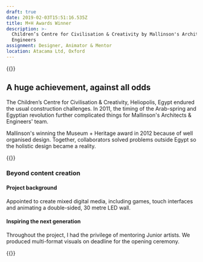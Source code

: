 ```yaml
---
draft: true
date: 2019-02-03T15:51:16.535Z
title: M+H Awards Winner
description: >-
  Children’s Centre for Civilisation & Creativity by Mallinson's Architects &
  Engineers
assignment: Designer, Animator & Mentor
location: Atacama Ltd, Oxford
---
```

<!-- date: Winter&nbsp;2010 - Winter&nbsp;2011 -->

{{<flickity src="https://inspiredlabs.co.uk/images/mallinson-00.jpg" title="Museums & Heritage Awards Winner" color="blue" selectCell="flkty.selectCell( value, isWrapped, isInstant )" >}}

## A huge achievement, against all odds

The Children’s Centre for Civilisation & Creativity, Heliopolis, Egypt endured the usual construction challenges. In 2011, the timing of the Arab-spring and Egyptian revolution further complicated things for Mallinson's Architects & Engineers' team.

Mallinson's winning the Museum + Heritage award in 2012 because of well organised design. Together, collaborators solved problems outside Egypt so the holistic design became a reality.
	      		
{{<flickity src="https://inspiredlabs.co.uk/images/mallinson-01.jpg" title="30m LED wall interior" selectCell="flkty.selectCell( value, isWrapped, isInstant )" >}}	

<!--
{{<figure src="https://inspiredlabs.co.uk/images/mallinson-01.jpg" title="30m LED wall interior">}}
## Large-scale Graphics | 2D/3D Animation | Game design | Character artwork
-->

### Beyond content creation

#### Project background

Appointed to create mixed digital media, including games, touch interfaces and animating a double-sided, 30 metre LED wall.

#### Inspiring the next generation

Throughout the project, I had the privilege of mentoring Junior artists. We produced multi-format visuals on deadline for the opening ceremony.

{{<flickity src="https://inspiredlabs.co.uk/images/mallinson-02.jpg" title="30m LED wall exterior" selectCell="flkty.selectCell( value, isWrapped, isInstant )" >}}
